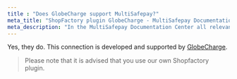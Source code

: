 ```yaml
---
title : "Does GlobeCharge support MultiSafepay?"
meta_title: "ShopFactory plugin GlobeCharge - MultiSafepay Documentation Center"
meta_description: "In the MultiSafepay Documentation Center all relevant information regarding our Plugins and API. As well as Support pages for Payment Method, Tools and General Questions. You can also find the contact details of our Support Team and Integration Team."
---
```


Yes, they do. This connection is developed and supported by [GlobeCharge](https://www.globecharge.com).


> Please note that it is advised that you use our own Shopfactory plugin.
